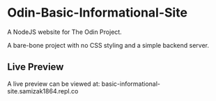 # Odin-Basic-Informational-Site

A NodeJS website for The Odin Project.

A bare-bone project with no CSS styling and a simple backend server.

## Live Preview

A live preview can be viewed at: basic-informational-site.samizak1864.repl.co
